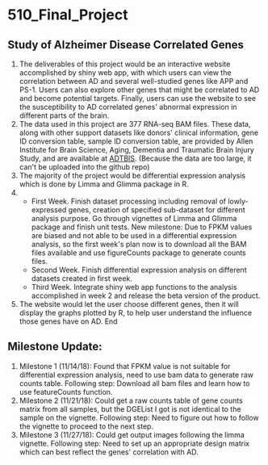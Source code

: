 # 510_Final_Project

## Study of Alzheimer Disease Correlated Genes

1. The deliverables of this project would be an interactive website accomplished by shiny web app, with which users can view the correlation between AD and several well-studied genes like APP and PS-1. Users can also explore other genes that might be correlated to AD and become potential targets. Finally, users can use the website to see the susceptibility to AD correlated genes' abnormal expression in different parts of the brain.
2. The data used in this project are 377 RNA-seq BAM files. These data, along with other support datasets like donors' clinical information, gene ID conversion table, sample ID conversion table, are provided by Allen Institute for Brain Science, Aging, Dementia and Traumatic Brain Injury Study, and are available at [ADTBIS](http://aging.brain-map.org/overview/home). (Because the data are too large, it can't be uploaded into the github repo)
3. The majority of the project would be differential expression analysis which is done by Limma and Glimma package in R.
4.
    - First Week. Finish dataset processing including removal of lowly-expressed genes, creation of specified sub-dataset for different analysis purpose. Go through vignettes of Limma and Glimma package and finish unit tests. New milestone: Due to FPKM values are biased and not able to be used in a differential expression analysis, so the first week's plan now is to download all the BAM files available and use figureCounts package to generate counts files.
    - Second Week. Finish differential expression analysis on different datasets created in first week.
    - Third Week. Integrate shiny web app functions to the analysis accomplished in week 2 and release the beta version of the product.
5. The website would let the user choose different genes, then it will display the graphs plotted by R, to help user understand the influence those genes have on AD.
End


## Milestone Update:

1. Milestone 1 (11/14/18): Found that FPKM value is not suitable for differential expression analysis, need to use bam data to generate raw counts table. Following step: Download all bam files and learn how to use featureCounts function.
2. Milestone 2 (11/21/18): Could get a raw counts table of gene counts matrix from all samples, but the DGEList I got is not identical to the sample on the vignette. Following step: Need to figure out how to follow the vignette to proceed to the next step.
3. Milestone 3 (11/27/18): Could get output images following the limma vignette. Following step: Need to set up an appropriate design matrix which can best reflect the genes' correlation with AD.

